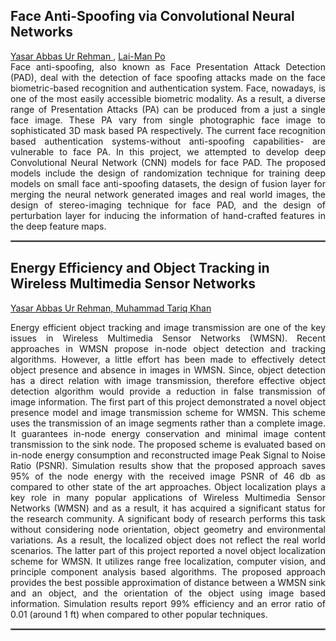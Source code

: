 
<body>
  <div class ="project_section">
<h2>Face Anti-Spoofing via Convolutional Neural Networks</h2>

<p align="justify"> <a href="https://sites.google.com/site/yasarabbas772/home"> Yasar Abbas Ur Rehman </a> ,
<a href="http://www.ee.cityu.edu.hk/~lmpo/"> Lai-Man Po </a> <br>
Face anti-spoofing, also known as Face Presentation Attack Detection (PAD), deal with the detection of face spoofing attacks made on the face 
biometric-based recognition and authentication system. Face, nowadays, is one of the most easily accessible biometric modality. As a result,
a diverse range of Presentation Attacks (PA) can be produced from a just a single face image. These PA vary from single photographic face image to
sophisticated 3D mask based PA respectively. The current face recognition based authentication systems-without anti-spoofing capabilities-
are vulnerable to face PA. In this project, we attempted to develop deep Convolutional Neural Network (CNN) models for face PAD. 
The proposed models include the design of randomization
technique for training deep models on small face anti-spoofing datasets, the design of fusion layer for merging the neural network generated images 
and real world images, the design of stereo-imaging technique for face PAD, and the design of perturbation layer for inducing the information of
hand-crafted features in the deep feature maps.       
</p>
<hr style="border: 1px solid gray;" />
<h2> Energy Efficiency and Object Tracking in Wireless Multimedia Sensor Networks</h2>
<p> 
<a href="https://sites.google.com/site/yasarabbas772/home"> Yasar Abbas Ur Rehman,  </a>
<a href="https://sites.google.com/a/nu.edu.pk/mtariq/home"> Muhammad Tariq Khan </a>
<p align="justify"> 
Energy efficient object tracking and image transmission are one of the key issues in Wireless Multimedia Sensor Networks (WMSN). 
Recent approaches in WMSN propose in-node object detection and tracking algorithms. However, a little effort has been made to effectively 
detect object presence and absence in images in WMSN. Since, object detection has a direct relation with image transmission, therefore effective 
object detection algorithm would provide a reduction in false transmission of image information. The first part of this project demonstrated a novel 
object presence model and image transmission scheme for WMSN. This scheme uses the transmission of an image segments rather than a complete image. 
It guarantees in-node energy conservation and minimal image content transmission to the sink node. The proposed scheme is evaluated based on 
in-node energy consumption and reconstructed image Peak Signal to Noise Ratio (PSNR). Simulation results show that the proposed approach saves 
95% of the node energy with the received image PSNR of 46 db as compared to other state of the art approaches.
Object localization plays a key role in many popular applications of Wireless Multimedia Sensor Networks (WMSN) and as a result, it has acquired
a significant status for the research community. A significant body of research performs this task without considering node orientation, 
object geometry and environmental variations. As a result, the localized object does not reflect the real world scenarios. 
The latter part of this project reported a novel object localization scheme for WMSN. It utilizes range free localization, 
computer vision, and principle component analysis based algorithms. The proposed approach provides the best possible approximation of 
distance between a WMSN sink and an object, and the orientation of the object using image based information. Simulation results report 99% 
efficiency and an error ratio of 0.01 (around 1 ft) when compared to other popular techniques.


</p>
<hr style="border: 1px solid gray;"/>

</p>
</div>
</body>
